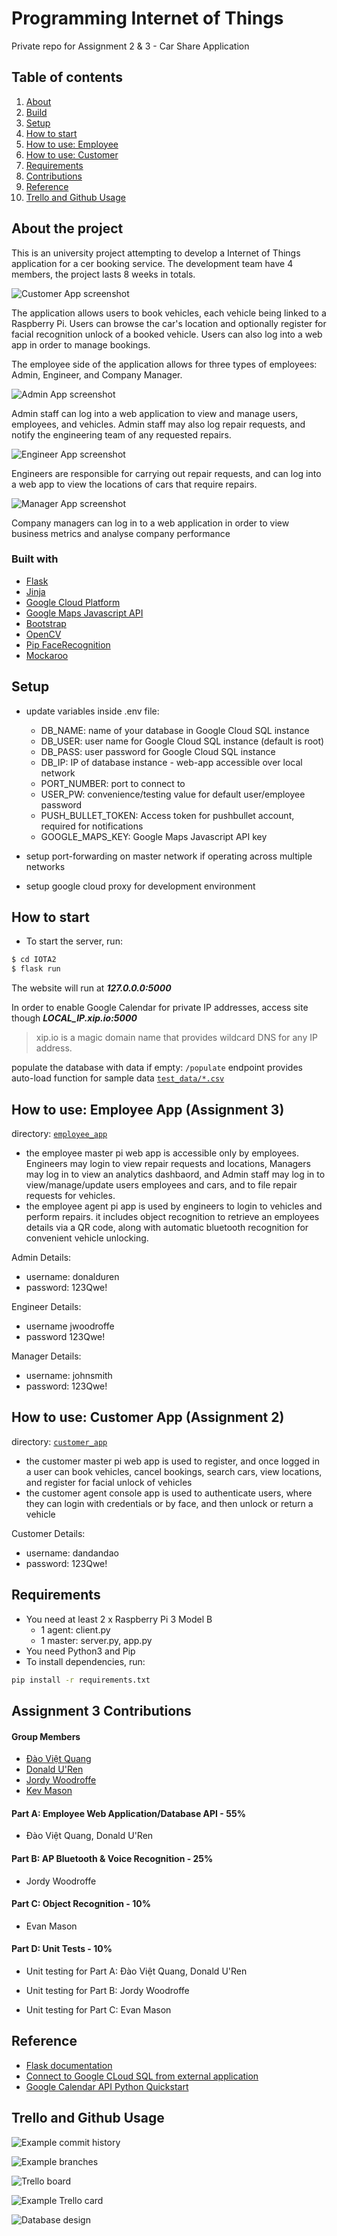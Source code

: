 # Programming Internet of Things
Private repo for Assignment 2 & 3 - Car Share Application

## Table of contents
1. [About](#about-the-project)
2. [Build](#built-with)
3. [Setup](#setup)
4. [How to start](#how-to-start)
5. [How to use: Employee](#how-to-use-employee-app-assignment-3)
6. [How to use: Customer](#how-to-use-customer-app-assignment-2)
7. [Requirements](#requirements)
8. [Contributions](#assignment-3-contributions)
9. [Reference](#reference)
10. [Trello and Github Usage](#trello-and-github-usage)




## About the project
This is an university project attempting to develop a Internet of Things application for a cer booking service. The development team have 4 members, the project lasts 8 weeks in totals.

![Customer App screenshot](https://github.com/jordanwoodroffe/IOTA2/blob/a3-mp-app/wiki/customer.png)

The application allows users to book vehicles, each vehicle being linked to a Raspberry Pi. Users can browse the car's 
location and optionally register for facial recognition unlock of a booked vehicle. Users can also log into a web app
in order to manage bookings.

The employee side of the application allows for three types of employees: Admin, Engineer, and Company Manager.

![Admin App screenshot](https://github.com/jordanwoodroffe/IOTA2/blob/a3-mp-app/wiki/admin.png)

Admin staff can log into a web application to view and manage users, employees, and vehicles. Admin staff may also log
repair requests, and notify the engineering team of any requested repairs. 

![Engineer App screenshot](https://github.com/jordanwoodroffe/IOTA2/blob/a3-mp-app/wiki/engineer.png)

Engineers are responsible for carrying out repair requests, and can log into a web app to view the locations of cars 
that require repairs. 

![Manager App screenshot](https://github.com/jordanwoodroffe/IOTA2/blob/a3-mp-app/wiki/manager.png)

Company managers can log in to a web application in order to view business metrics and analyse company performance

### Built with
- [Flask](https://palletsprojects.com/p/flask/)
- [Jinja](https://jinja.palletsprojects.com/en/2.11.x/)
- [Google Cloud Platform](https://cloud.google.com/)
- [Google Maps Javascript API](https://developers.google.com/maps/documentation/javascript/)
- [Bootstrap](https://getbootstrap.com/)
- [OpenCV](https://pypi.org/project/opencv-python/)
- [Pip FaceRecognition](https://pypi.org/project/face-recognition/)
- [Mockaroo](https://mockaroo.com/)

## Setup
- update variables inside .env file:   
  - DB_NAME: name of your database in Google Cloud SQL instance
  - DB_USER: user name for Google Cloud SQL instance (default is root)
  - DB_PASS: user password for Google Cloud SQL instance
  - DB_IP: IP of database instance - web-app accessible over local network
  - PORT_NUMBER: port to connect to
  - USER_PW: convenience/testing value for default user/employee password
  - PUSH_BULLET_TOKEN: Access token for pushbullet account, required for notifications
  - GOOGLE_MAPS_KEY: Google Maps Javascript API key

- setup port-forwarding on master network if operating across multiple networks

- setup google cloud proxy for development environment

## How to start
- To start the server, run:

```sh
$ cd IOTA2
$ flask run
```
The website will run at ***127.0.0.0:5000***

In order to enable Google Calendar for private IP addresses, access site though ***LOCAL_IP.xip.io:5000***
> xip.io is a magic domain name that provides wildcard DNS for any IP address.

populate the database with data if empty:
```/populate``` endpoint provides auto-load function for sample data [```test_data/*.csv```](https://github.com/jordanwoodroffe/IOTA2/test_data)


## How to use: Employee App (Assignment 3)
directory: [```employee_app```](https://github.com/jordanwoodroffe/IOTA2/employee_app)
- the employee master pi web app is accessible only by employees. Engineers may login to view repair requests and locations, Managers may log in to view an analytics dashbaord, and 
Admin staff may log in to view/manage/update users employees and cars, and to file repair requests for vehicles.
- the employee agent pi app is used by engineers to login to vehicles and perform repairs. it includes object recognition to retrieve an employees details via a QR code, along with automatic bluetooth recognition for convenient vehicle unlocking.

Admin Details:
- username: donalduren 
- password: 123Qwe!

Engineer Details:
- username jwoodroffe 
- password 123Qwe!

Manager Details:
- username: johnsmith 
- password: 123Qwe!

## How to use: Customer App (Assignment 2)
directory: [```customer_app```](https://github.com/jordanwoodroffe/IOTA2/customer_app)
- the customer master pi web app is used to register, and once logged in a user can book vehicles, cancel bookings, search cars, view locations, and register for facial unlock of vehicles
- the customer agent console app is used to authenticate users, where they can login with credentials or by face, and then unlock or return a vehicle

Customer Details:
- username: dandandao
- password: 123Qwe!

## Requirements
- You need at least 2 x Raspberry Pi 3 Model B
  - 1 agent: client.py
  - 1 master: server.py, app.py
- You need Python3 and Pip
- To install dependencies, run:
```sh
pip install -r requirements.txt
```

## Assignment 3 Contributions
#### Group Members
- [Đào Việt Quang](https://github.com/DanDanDao)
- [Donald U'Ren](https://github.com/donald-uren)
- [Jordy Woodroffe](https://github.com/jordanwoodroffe)
- [Kev Mason](https://github.com/Evzy)

#### Part A: Employee Web Application/Database API - 55%
- Đào Việt Quang, Donald U'Ren

#### Part B: AP Bluetooth & Voice Recognition - 25%
- Jordy Woodroffe

#### Part C: Object Recognition - 10%
- Evan Mason

#### Part D: Unit Tests - 10%
- Unit testing for Part A: Đào Việt Quang, Donald U'Ren

- Unit testing for Part B: Jordy Woodroffe

- Unit testing for Part C: Evan Mason


## Reference
- [Flask documentation](https://flask.palletsprojects.com/en/1.1.x/)
- [Connect to Google CLoud SQL from external application](https://cloud.google.com/sql/docs/mysql/connect-external-app)
- [Google Calendar API Python Quickstart](https://developers.google.com/calendar/quickstart/python)

## Trello and Github Usage
![Example commit history](https://github.com/jordanwoodroffe/IOTA2/blob/a3-mp-app/wiki/commits.png)

![Example branches](https://github.com/jordanwoodroffe/IOTA2/blob/a3-mp-app/wiki/branches.png)

![Trello board](https://github.com/jordanwoodroffe/IOTA2/blob/a3-mp-app/wiki/trello1.png)

![Example Trello card](https://github.com/jordanwoodroffe/IOTA2/blob/a3-mp-app/wiki/trello2.png)

![Database design](https://github.com/jordanwoodroffe/IOTA2/blob/a3-mp-app/wiki/database.png)

